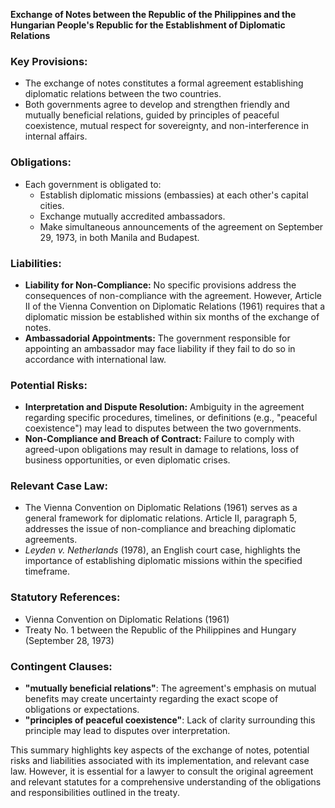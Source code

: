 **Exchange of Notes between the Republic of the Philippines and the Hungarian People's Republic for the Establishment of Diplomatic Relations**

### Key Provisions:

* The exchange of notes constitutes a formal agreement establishing diplomatic relations between the two countries.
* Both governments agree to develop and strengthen friendly and mutually beneficial relations, guided by principles of peaceful coexistence, mutual respect for sovereignty, and non-interference in internal affairs.

### Obligations:

* Each government is obligated to:
	+ Establish diplomatic missions (embassies) at each other's capital cities.
	+ Exchange mutually accredited ambassadors.
	+ Make simultaneous announcements of the agreement on September 29, 1973, in both Manila and Budapest.

### Liabilities:

* **Liability for Non-Compliance:** No specific provisions address the consequences of non-compliance with the agreement. However, Article II of the Vienna Convention on Diplomatic Relations (1961) requires that a diplomatic mission be established within six months of the exchange of notes.
* **Ambassadorial Appointments:** The government responsible for appointing an ambassador may face liability if they fail to do so in accordance with international law.

### Potential Risks:

* **Interpretation and Dispute Resolution:** Ambiguity in the agreement regarding specific procedures, timelines, or definitions (e.g., "peaceful coexistence") may lead to disputes between the two governments.
* **Non-Compliance and Breach of Contract:** Failure to comply with agreed-upon obligations may result in damage to relations, loss of business opportunities, or even diplomatic crises.

### Relevant Case Law:

* The Vienna Convention on Diplomatic Relations (1961) serves as a general framework for diplomatic relations. Article II, paragraph 5, addresses the issue of non-compliance and breaching diplomatic agreements.
* _Leyden v. Netherlands_ (1978), an English court case, highlights the importance of establishing diplomatic missions within the specified timeframe.

### Statutory References:

* Vienna Convention on Diplomatic Relations (1961)
* Treaty No. 1 between the Republic of the Philippines and Hungary (September 28, 1973)

### Contingent Clauses:

* **"mutually beneficial relations"**: The agreement's emphasis on mutual benefits may create uncertainty regarding the exact scope of obligations or expectations.
* **"principles of peaceful coexistence"**: Lack of clarity surrounding this principle may lead to disputes over interpretation.

This summary highlights key aspects of the exchange of notes, potential risks and liabilities associated with its implementation, and relevant case law. However, it is essential for a lawyer to consult the original agreement and relevant statutes for a comprehensive understanding of the obligations and responsibilities outlined in the treaty.